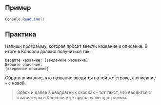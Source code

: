 ## Пример
```cs
Console.ReadLine()
```

## Практика
Напиши программу, которая просит ввести название и описание. В итоге в Консоли должно получиться так:
```
Введите название: [введенное название]
Введите описание:
[введенное описание]
```
Обрати внимание, что название вводится на той же строке, а описание - с новой.

>Здесь и далее в квадратных скобках - тот текст, что вводится с клавиатуры в Консоли уже при запуске программы.

